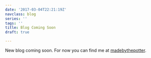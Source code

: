 ```yaml
---
date: '2017-03-04T22:21:19Z'
navclass: blog
series: ''
tags: ''
title: Blog Coming Soon
draft: true

---
```

New blog coming soon. For now you can find me at [madebythepotter](https://madebythepotter.blogspot.com).
<!--more-->
